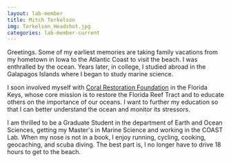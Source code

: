 ```yaml
---
layout: lab-member
title: Mitch Torkelson
img: Torkelson_Headshot.jpg
categories: lab-member-current
---
```


Greetings. Some of my earliest memories are taking family vacations from my hometown in Iowa to the Atlantic Coast to visit the beach. I was enthralled by the ocean. Years later, in college, I studied abroad in the Galapagos Islands where I began to study marine science. 

I soon involved myself with <a href="https://www.coralrestoration.org/">Coral Restoration Foundation</a> in the Florida Keys, whose core mission is to restore the Florida Reef Tract and to educate others on the importance of our oceans. I want to further my education so that I can better understand the ocean and monitor its stressors. 

I am thrilled to be a Graduate Student in the department of Earth and Ocean Sciences, getting my Master's in Marine Science and working in the COAST Lab. When my nose is not in a book, I enjoy running, cycling, cooking, geocaching, and scuba diving. The best part is, I no longer have to drive 18 hours to get to the beach.